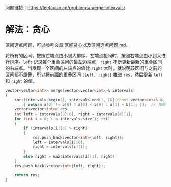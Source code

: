 问题链接：https://leetcode.cn/problems/merge-intervals/

# 解法：贪心

区间选点问题，可以参考文章 [区间贪心以及区间选点问题.md](https://github.com/SakuraMayAi/Tricks-of-Programming/blob/main/Data%20Structure/%E5%8C%BA%E9%97%B4%E8%B4%AA%E5%BF%83%E4%BB%A5%E5%8F%8A%E5%8C%BA%E9%97%B4%E9%80%89%E7%82%B9%E9%97%AE%E9%A2%98.md)。

将所有的区间，按照左端点由小到大排序，左端点相同时，按照右端点由小到大进行排序。`left` 记录每个重叠区间的最左边端点，`right` 不断更新最新的重叠区间的右端点。当发现一个区间的左端点的值比 `right` 大时，就说明该区间与之前的区间都不重叠，所以将前面的重叠区间 `[left, right]` 推进 `res`，然后更新 `left` 和 `right` 的值。

```cpp
vector<vector<int>> merge(vector<vector<int>>& intervals)
{
    sort(intervals.begin(), intervals.end(), [&](const vector<int>& a, const vector<int>& b)
        { return a[0] != b[0] ? a[0] < b[0] : a[1] < b[1]; });  // 按照左端点由小到大，右端点由小到大排序
    vector<vector<int>> res;
    int left = intervals[0][0], right = intervals[0][1];
    for (int i = 0; i < intervals.size(); ++i)
    {
        if (intervals[i][0] > right)
        {
            res.push_back(vector<int>{left, right});
            left = intervals[i][0];
            right = intervals[i][1];
        }
        else right = max(intervals[i][1], right);
    }
    res.push_back(vector<int>{left, right});

    return res;
}
```
